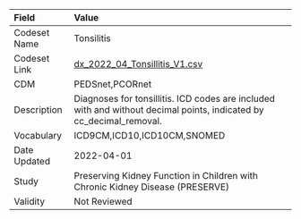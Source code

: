 |Field        |Value                                                                                                               |
|:------------|:-------------------------------------------------------------------------------------------------------------------|
|Codeset Name |Tonsilitis                                                                                                          |
|Codeset Link |[dx_2022_04_Tonsillitis_V1.csv](https://github.com/PEDSnet/Variable-Dictionary/blob/main/conditions/dx_2022_04_Tonsillitis_V1.csv)|
|CDM          |PEDSnet,PCORnet                                                                                                     |
|Description  |Diagnoses for tonsillitis. ICD codes are included with and without decimal points, indicated by cc_decimal_removal. |
|Vocabulary   |ICD9CM,ICD10,ICD10CM,SNOMED                                                                                         |
|Date Updated |2022-04-01                                                                                                          |
|Study        |Preserving Kidney Function in Children with Chronic Kidney Disease (PRESERVE)                                       |
|Validity     |Not Reviewed                                                                                                        |
